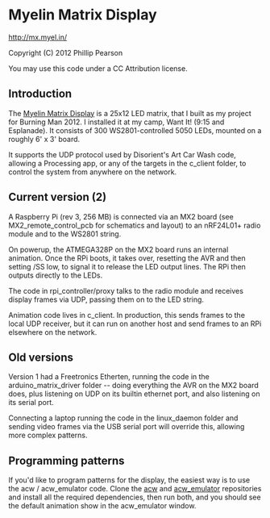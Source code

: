 Myelin Matrix Display
=====================

http://mx.myel.in/

Copyright (C) 2012 Phillip Pearson

You may use this code under a CC Attribution license.

Introduction
------------

The [Myelin Matrix Display](http://www.myelin.co.nz/matrix-display/)
is a 25x12 LED matrix, that I built as my project for Burning Man
2012.  I installed it at my camp, Want It! (9:15 and Esplanade).  It
consists of 300 WS2801-controlled 5050 LEDs, mounted on a roughly 6' x
3' board.

It supports the UDP protocol used by Disorient's Art Car Wash code,
allowing a Processing app, or any of the targets in the c_client
folder, to control the system from anywhere on the network.

Current version (2)
-------------------

A Raspberry Pi (rev 3, 256 MB) is connected via an MX2 board (see
MX2_remote_control_pcb for schematics and layout) to an nRF24L01+
radio module and to the WS2801 string.

On powerup, the ATMEGA328P on the MX2 board runs an internal
animation.  Once the RPi boots, it takes over, resetting the AVR and
then setting /SS low, to signal it to release the LED output lines.
The RPi then outputs directly to the LEDs.

The code in rpi_controller/proxy talks to the radio module and
receives display frames via UDP, passing them on to the LED string.

Animation code lives in c_client.  In production, this sends frames to
the local UDP receiver, but it can run on another host and send frames
to an RPi elsewhere on the network.

Old versions
------------

Version 1 had a Freetronics Etherten, running the code in the
arduino_matrix_driver folder -- doing everything the AVR on the MX2
board does, plus listening on UDP on its builtin ethernet port, and
also listening on its serial port.

Connecting a laptop running the code in the linux_daemon folder and
sending video frames via the USB serial port will override this,
allowing more complex patterns.

Programming patterns
--------------------

If you'd like to program patterns for the display, the easiest way is
to use the acw / acw_emulator code.  Clone the
[acw](https://github.com/myelin/acw) and
[acw_emulator](https://github.com/myelin/acw_emulator) repositories
and install all the required dependencies, then run both, and you
should see the default animation show in the acw_emulator window.